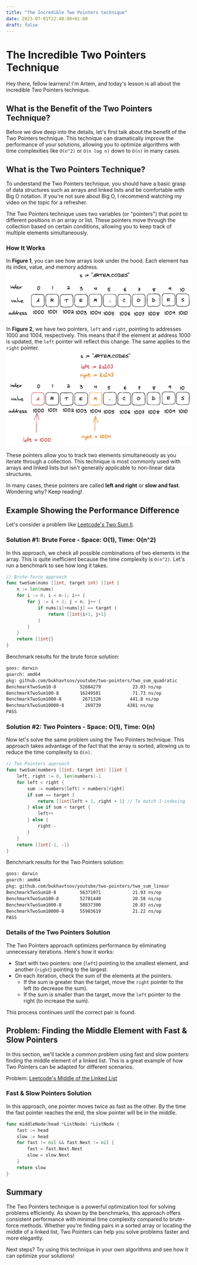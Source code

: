 ```yaml
---
title: "The Incredible Two Pointers technique"
date: 2023-07-01T22:40:00+01:00
draft: false 
---
```


# The Incredible Two Pointers Technique

Hey there, fellow learners! I'm Artem, and today's lesson is all about the incredible Two Pointers technique.

## What is the Benefit of the Two Pointers Technique?

Before we dive deep into the details, let's first talk about the benefit of the Two Pointers technique. This technique can dramatically improve the performance of your solutions, allowing you to optimize algorithms with time complexities like `O(n^2)` or `O(n log n)` down to `O(n)` in many cases.

## What is the Two Pointers Technique?

To understand the Two Pointers technique, you should have a basic grasp of data structures such as arrays and linked lists and be comfortable with Big O notation. If you're not sure about Big O, I recommend watching my video on the topic for a refresher.

The Two Pointers technique uses two variables (or "pointers") that point to different positions in an array or list. These pointers move through the collection based on certain conditions, allowing you to keep track of multiple elements simultaneously.

### How It Works

In **Figure 1**, you can see how arrays look under the hood. Each element has its index, value, and memory address.  
![Figure 1 - Array under the hood](/images/2ptrs-ex-01.png "Figure 1 - Array under the hood")

In **Figure 2**, we have two pointers, `left` and `right`, pointing to addresses 1000 and 1004, respectively. This means that if the element at address 1000 is updated, the `left` pointer will reflect this change. The same applies to the `right` pointer.  
![Figure 2 - Pointers](/images/2prtrs-ex-02.png "Figure 2 - Pointers")

These pointers allow you to track two elements simultaneously as you iterate through a collection. This technique is most commonly used with arrays and linked lists but isn't generally applicable to non-linear data structures.

In many cases, these pointers are called **left and right** or **slow and fast**. Wondering why? Keep reading!

## Example Showing the Performance Difference

Let's consider a problem like [Leetcode's Two Sum II](https://leetcode.com/problems/two-sum-ii-input-array-is-sorted/).

### Solution #1: Brute Force - Space: O(1), Time: O(n^2)

In this approach, we check all possible combinations of two elements in the array. This is quite inefficient because the time complexity is `O(n^2)`. Let's run a benchmark to see how long it takes.

```go
// Brute-force approach
func twoSum(nums []int, target int) []int {
    n := len(nums)
    for i := 0; i < n-1; i++ {
        for j := i + 1; j < n; j++ {
            if nums[i]+nums[j] == target {
                return []int{i+1, j+1}
            }
        }
    }
    return []int{}
}
```

Benchmark results for the brute force solution:

```bash
goos: darwin
goarch: amd64
pkg: github.com/bukhavtsov/youtube/two-pointers/two_sum_quadratic
BenchmarkTwoSum10-8      	52684279	        23.03 ns/op
BenchmarkTwoSum100-8     	16249501	        71.73 ns/op
BenchmarkTwoSum1000-8    	 2671320	       441.8 ns/op
BenchmarkTwoSum10000-8   	  269739	      4381 ns/op
PASS
```

### Solution #2: Two Pointers - Space: O(1), Time: O(n)

Now let's solve the same problem using the Two Pointers technique. This approach takes advantage of the fact that the array is sorted, allowing us to reduce the time complexity to `O(n)`.

```go
// Two Pointers approach
func twoSum(numbers []int, target int) []int {
    left, right := 0, len(numbers)-1
    for left < right {
        sum := numbers[left] + numbers[right]
        if sum == target {
            return []int{left + 1, right + 1} // To match 1-indexing
        } else if sum < target {
            left++
        } else {
            right--
        }
    }
    return []int{-1, -1}
}
```

Benchmark results for the Two Pointers solution:

```bash
goos: darwin
goarch: amd64
pkg: github.com/bukhavtsov/youtube/two-pointers/two_sum_linear
BenchmarkTwoSum10-8      	56371071	        21.93 ns/op
BenchmarkTwoSum100-8     	52781440	        20.58 ns/op
BenchmarkTwoSum1000-8    	58837300	        20.83 ns/op
BenchmarkTwoSum10000-8   	55983619	        21.22 ns/op
PASS
```

### Details of the Two Pointers Solution

The Two Pointers approach optimizes performance by eliminating unnecessary iterations. Here's how it works:

- Start with two pointers: one (`left`) pointing to the smallest element, and another (`right`) pointing to the largest.
- On each iteration, check the sum of the elements at the pointers.
  - If the sum is greater than the target, move the `right` pointer to the left (to decrease the sum).
  - If the sum is smaller than the target, move the `left` pointer to the right (to increase the sum).
  
This process continues until the correct pair is found.

## Problem: Finding the Middle Element with Fast & Slow Pointers

In this section, we'll tackle a common problem using fast and slow pointers: finding the middle element of a linked list. This is a great example of how Two Pointers can be adapted for different scenarios.

Problem: [Leetcode's Middle of the Linked List](https://leetcode.com/problems/middle-of-the-linked-list/)

### Fast & Slow Pointers Solution

In this approach, one pointer moves twice as fast as the other. By the time the fast pointer reaches the end, the slow pointer will be in the middle.

```go
func middleNode(head *ListNode) *ListNode {
    fast := head
    slow := head
    for fast != nil && fast.Next != nil {
        fast = fast.Next.Next
        slow = slow.Next
    }
    return slow
}
```

## Summary

The Two Pointers technique is a powerful optimization tool for solving problems efficiently. As shown by the benchmarks, this approach offers consistent performance with minimal time complexity compared to brute-force methods. Whether you're finding pairs in a sorted array or locating the middle of a linked list, Two Pointers can help you solve problems faster and more elegantly.

Next steps? Try using this technique in your own algorithms and see how it can optimize your solutions!
